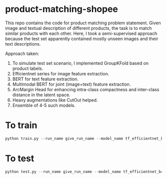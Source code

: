 # product-matching-shopee
This repo contains the code for product matching problem statement. Given image and textual description of different products, the task is to match similar products with each other. Here, I took a semi-supervised approach because the test set apparently contained mostly unseen images and their text descriptions.

Approach taken:
1. To simulate test set scenario, I implemented GroupKFold based on product labels.
2. Efficientnet series for image feature extraction. 
3. BERT for text feature extraction.
4. Multimodal BERT for joint (image+text) feature extraction.
5. ArcMargin Head for enhancing intra-class compactness and inter-class distance in the latent space.
6. Heavy augmentations like CutOut helped. 
7. Ensemble of 4-5 such models. 



# To train

```python
python train.py --run_name give_run_name --model_name tf_efficientnet_b4_ns --batch_size 8 --gpu 1
```

# To test

```python
python test.py --run_name give_run_name --model_name tf_efficientnet_b4_ns --batch_size 8 --gpu 1
```


